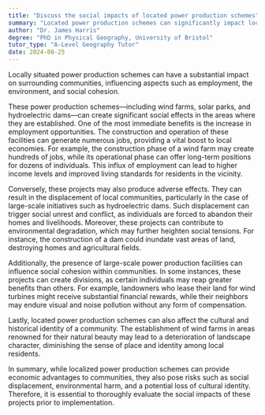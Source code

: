 ```yaml
---
title: "Discuss the social impacts of located power production schemes"
summary: "Located power production schemes can significantly impact local communities, affecting employment, environment, and social cohesion."
author: "Dr. James Harris"
degree: "PhD in Physical Geography, University of Bristol"
tutor_type: "A-Level Geography Tutor"
date: 2024-08-25
---
```


Locally situated power production schemes can have a substantial impact on surrounding communities, influencing aspects such as employment, the environment, and social cohesion.

These power production schemes—including wind farms, solar parks, and hydroelectric dams—can create significant social effects in the areas where they are established. One of the most immediate benefits is the increase in employment opportunities. The construction and operation of these facilities can generate numerous jobs, providing a vital boost to local economies. For example, the construction phase of a wind farm may create hundreds of jobs, while its operational phase can offer long-term positions for dozens of individuals. This influx of employment can lead to higher income levels and improved living standards for residents in the vicinity.

Conversely, these projects may also produce adverse effects. They can result in the displacement of local communities, particularly in the case of large-scale initiatives such as hydroelectric dams. Such displacement can trigger social unrest and conflict, as individuals are forced to abandon their homes and livelihoods. Moreover, these projects can contribute to environmental degradation, which may further heighten social tensions. For instance, the construction of a dam could inundate vast areas of land, destroying homes and agricultural fields.

Additionally, the presence of large-scale power production facilities can influence social cohesion within communities. In some instances, these projects can create divisions, as certain individuals may reap greater benefits than others. For example, landowners who lease their land for wind turbines might receive substantial financial rewards, while their neighbors may endure visual and noise pollution without any form of compensation.

Lastly, located power production schemes can also affect the cultural and historical identity of a community. The establishment of wind farms in areas renowned for their natural beauty may lead to a deterioration of landscape character, diminishing the sense of place and identity among local residents.

In summary, while localized power production schemes can provide economic advantages to communities, they also pose risks such as social displacement, environmental harm, and a potential loss of cultural identity. Therefore, it is essential to thoroughly evaluate the social impacts of these projects prior to implementation.
    